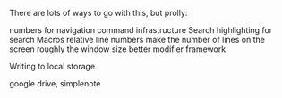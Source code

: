 There are lots of ways to go with this, but prolly:

numbers for navigation
command infrastructure
Search
highlighting for search
Macros
relative line numbers
make the number of lines on the screen roughly the window size
better modifier framework


Writing to local storage

google drive, simplenote

